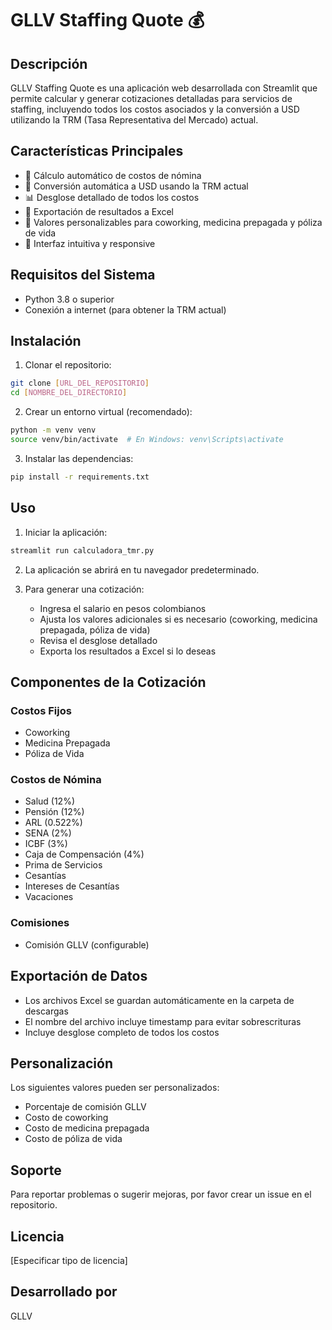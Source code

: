 # GLLV Staffing Quote 💰

## Descripción
GLLV Staffing Quote es una aplicación web desarrollada con Streamlit que permite calcular y generar cotizaciones detalladas para servicios de staffing, incluyendo todos los costos asociados y la conversión a USD utilizando la TRM (Tasa Representativa del Mercado) actual.

## Características Principales
- 🎯 Cálculo automático de costos de nómina
- 💱 Conversión automática a USD usando la TRM actual
- 📊 Desglose detallado de todos los costos
- 💾 Exportación de resultados a Excel
- 🔄 Valores personalizables para coworking, medicina prepagada y póliza de vida
- 📱 Interfaz intuitiva y responsive

## Requisitos del Sistema
- Python 3.8 o superior
- Conexión a internet (para obtener la TRM actual)

## Instalación

1. Clonar el repositorio:
```bash
git clone [URL_DEL_REPOSITORIO]
cd [NOMBRE_DEL_DIRECTORIO]
```

2. Crear un entorno virtual (recomendado):
```bash
python -m venv venv
source venv/bin/activate  # En Windows: venv\Scripts\activate
```

3. Instalar las dependencias:
```bash
pip install -r requirements.txt
```

## Uso

1. Iniciar la aplicación:
```bash
streamlit run calculadora_tmr.py
```

2. La aplicación se abrirá en tu navegador predeterminado.

3. Para generar una cotización:
   - Ingresa el salario en pesos colombianos
   - Ajusta los valores adicionales si es necesario (coworking, medicina prepagada, póliza de vida)
   - Revisa el desglose detallado
   - Exporta los resultados a Excel si lo deseas

## Componentes de la Cotización

### Costos Fijos
- Coworking
- Medicina Prepagada
- Póliza de Vida

### Costos de Nómina
- Salud (12%)
- Pensión (12%)
- ARL (0.522%)
- SENA (2%)
- ICBF (3%)
- Caja de Compensación (4%)
- Prima de Servicios
- Cesantías
- Intereses de Cesantías
- Vacaciones

### Comisiones
- Comisión GLLV (configurable)

## Exportación de Datos
- Los archivos Excel se guardan automáticamente en la carpeta de descargas
- El nombre del archivo incluye timestamp para evitar sobrescrituras
- Incluye desglose completo de todos los costos

## Personalización
Los siguientes valores pueden ser personalizados:
- Porcentaje de comisión GLLV
- Costo de coworking
- Costo de medicina prepagada
- Costo de póliza de vida

## Soporte
Para reportar problemas o sugerir mejoras, por favor crear un issue en el repositorio.

## Licencia
[Especificar tipo de licencia]

## Desarrollado por
GLLV 